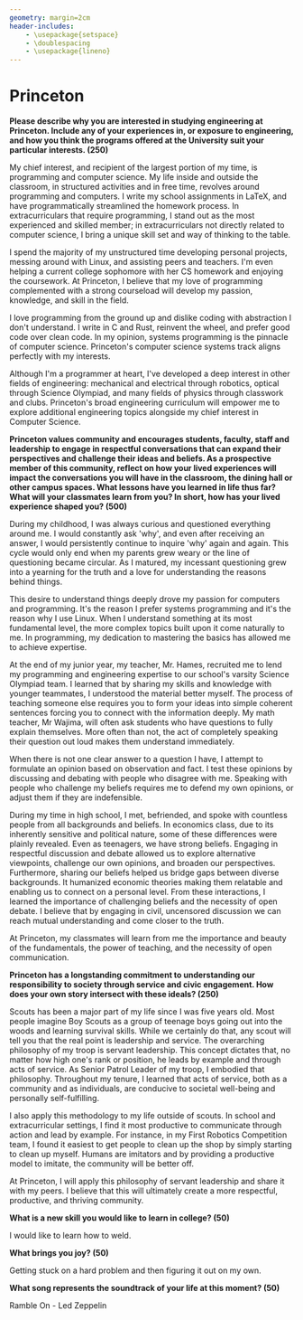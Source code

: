 ```yaml
---
geometry: margin=2cm
header-includes:
    - \usepackage{setspace}
    - \doublespacing
    - \usepackage{lineno}
---
```


# Princeton

**Please describe why you are interested in studying engineering at Princeton.
Include any of your experiences in, or exposure to engineering, and how you
think the programs offered at the University suit your particular interests. (250)**

My chief interest, and recipient of the largest portion of my time, is
programming and computer science. My life inside and outside the classroom, in
structured activities and in free time, revolves around programming and
computers. I write my school assignments in LaTeX, and have programmatically
streamlined the homework process. In extracurriculars that require programming,
I stand out as the most experienced and skilled member; in extracurriculars not
directly related to computer science, I bring a unique skill set and way of
thinking to the table.

I spend the majority of my unstructured time developing personal projects,
messing around with Linux, and assisting peers and teachers. I'm even helping a
current college sophomore with her CS homework and enjoying the coursework. At
Princeton, I believe that my love of programming complemented with a strong
courseload will develop my passion, knowledge, and skill in the field.

I love programming from the ground up and dislike coding with abstraction I don't
understand. I write in C and Rust, reinvent the wheel, and prefer good code
over clean code. In my opinion, systems programming is the pinnacle of computer
science. Princeton's computer science systems track aligns perfectly with my
interests.

Although I'm a programmer at heart, I've developed a deep interest in other
fields of engineering: mechanical and electrical through robotics, optical
through Science Olympiad, and many fields of physics through classwork and
clubs. Princeton's broad engineering curriculum will empower me to explore
additional engineering topics alongside my chief interest in Computer Science.

**Princeton values community and encourages students, faculty, staff and
leadership to engage in respectful conversations that can expand their
perspectives and challenge their ideas and beliefs. As a prospective member of
this community, reflect on how your lived experiences will impact the
conversations you will have in the classroom, the dining hall or other campus
spaces. What lessons have you learned in life thus far? What will your
classmates learn from you? In short, how has your lived experience shaped you?
(500)**

During my childhood, I was always curious and questioned everything around me.
I would constantly ask 'why', and even after receiving an answer, I would
persistently continue to inquire 'why' again and again. This cycle would only
end when my parents grew weary or the line of questioning became circular. As I
matured, my incessant questioning grew into a yearning for the truth and a love
for understanding the reasons behind things.

This desire to understand things deeply drove my passion for computers and
programming. It's the reason I prefer systems programming and it's the reason
why I use Linux. When I understand something at its most fundamental level, the
more complex topics built upon it come naturally to me. In programming, my
dedication to mastering the basics has allowed me to achieve expertise.

At the end of my junior year, my teacher, Mr. Hames, recruited me to lend my
programming and engineering expertise to our school's varsity Science Olympiad
team. I learned that by sharing my skills and knowledge with younger teammates,
I understood the material better myself. The process of teaching someone else
requires you to form your ideas into simple coherent sentences forcing you to
connect with the information deeply. My math teacher, Mr Wajima, will often ask
students who have questions to fully explain themselves. More often than not,
the act of completely speaking their question out loud makes them understand
immediately.

When there is not one clear answer to a question I have, I attempt to formulate
an opinion based on observation and fact. I test these opinions by discussing
and debating with people who disagree with me. Speaking with people who
challenge my beliefs requires me to defend my own opinions, or adjust them if
they are indefensible.

During my time in high school, I met, befriended, and spoke with countless
people from all backgrounds and beliefs. In economics class, due to its
inherently sensitive and political nature, some of these differences were
plainly revealed. Even as teenagers, we have strong beliefs. Engaging in
respectful discussion and debate allowed us to explore alternative viewpoints,
challenge our own opinions, and broaden our perspectives. Furthermore, sharing
our beliefs helped us bridge gaps between diverse backgrounds. It humanized
economic theories making them relatable and enabling us to connect on a
personal level. From these interactions, I learned the importance of
challenging beliefs and the necessity of open debate. I believe that by
engaging in civil, uncensored discussion we can reach mutual understanding and
come closer to the truth.

At Princeton, my classmates will learn from me the importance and beauty of the
fundamentals, the power of teaching, and the necessity of open communication.

**Princeton has a longstanding commitment to understanding our responsibility
to society through service and civic engagement. How does your own story
intersect with these ideals? (250)**

Scouts has been a major part of my life since I was five years old. Most people
imagine Boy Scouts as a group of teenage boys going out into the woods and
learning survival skills. While we certainly do that, any scout will tell you
that the real point is leadership and service. The overarching philosophy of my
troop is servant leadership. This concept dictates that, no matter how high
one's rank or position, he leads by example and through acts of service. As
Senior Patrol Leader of my troop, I embodied that philosophy. Throughout my
tenure, I learned that acts of service, both as a community and as individuals,
are conducive to societal well-being and personally self-fulfilling.

I also apply this methodology to my life outside of scouts. In school and
extracurricular settings, I find it most productive to communicate through
action and lead by example. For instance, in my First Robotics Competition
team, I found it easiest to get people to clean up the shop by simply starting
to clean up myself. Humans are imitators and by providing a productive model to
imitate, the community will be better off.

At Princeton, I will apply this philosophy of servant leadership and share
it with my peers. I believe that this will ultimately create a more respectful,
productive, and thriving community.

**What is a new skill you would like to learn in college? (50)**

I would like to learn how to weld.

**What brings you joy? (50)**

Getting stuck on a hard problem and then figuring it out on my own.

**What song represents the soundtrack of your life at this moment? (50)**

Ramble On - Led Zeppelin

